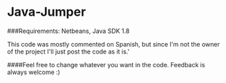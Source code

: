 # Java-Jumper

###Requirements: Netbeans, Java SDK 1.8

This code was mostly commented on Spanish, but since I'm not the owner of the project I'll just post the code as it is.'

####Feel free to change whatever you want in the code. Feedback is always welcome :)
